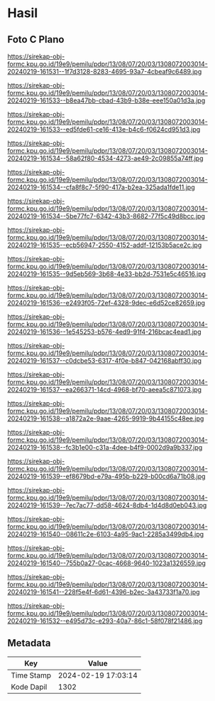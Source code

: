 # Hasil

## Foto C Plano

https://sirekap-obj-formc.kpu.go.id/19e9/pemilu/pdpr/13/08/07/20/03/1308072003014-20240219-161531--1f7d3128-8283-4695-93a7-4cbeaf9c6489.jpg

https://sirekap-obj-formc.kpu.go.id/19e9/pemilu/pdpr/13/08/07/20/03/1308072003014-20240219-161533--b8ea47bb-cbad-43b9-b38e-eee150a01d3a.jpg

https://sirekap-obj-formc.kpu.go.id/19e9/pemilu/pdpr/13/08/07/20/03/1308072003014-20240219-161533--ed5fde61-ce16-413e-b4c6-f0624cd951d3.jpg

https://sirekap-obj-formc.kpu.go.id/19e9/pemilu/pdpr/13/08/07/20/03/1308072003014-20240219-161534--58a62f80-4534-4273-ae49-2c09855a74ff.jpg

https://sirekap-obj-formc.kpu.go.id/19e9/pemilu/pdpr/13/08/07/20/03/1308072003014-20240219-161534--cfa8f8c7-5f90-417a-b2ea-325ada1fde11.jpg

https://sirekap-obj-formc.kpu.go.id/19e9/pemilu/pdpr/13/08/07/20/03/1308072003014-20240219-161534--5be77fc7-6342-43b3-8682-77f5c49d8bcc.jpg

https://sirekap-obj-formc.kpu.go.id/19e9/pemilu/pdpr/13/08/07/20/03/1308072003014-20240219-161535--ecb56947-2550-4152-addf-12153b5ace2c.jpg

https://sirekap-obj-formc.kpu.go.id/19e9/pemilu/pdpr/13/08/07/20/03/1308072003014-20240219-161535--9d5eb569-3b68-4e33-bb2d-7531e5c46516.jpg

https://sirekap-obj-formc.kpu.go.id/19e9/pemilu/pdpr/13/08/07/20/03/1308072003014-20240219-161536--e2493f05-72ef-4328-9dec-e6d52ce82659.jpg

https://sirekap-obj-formc.kpu.go.id/19e9/pemilu/pdpr/13/08/07/20/03/1308072003014-20240219-161536--1e545253-b576-4ed9-91f4-216bcac4ead1.jpg

https://sirekap-obj-formc.kpu.go.id/19e9/pemilu/pdpr/13/08/07/20/03/1308072003014-20240219-161537--c0dcbe53-6317-4f0e-b847-042168abff30.jpg

https://sirekap-obj-formc.kpu.go.id/19e9/pemilu/pdpr/13/08/07/20/03/1308072003014-20240219-161537--ea266371-14cd-4968-bf70-aeea5c871073.jpg

https://sirekap-obj-formc.kpu.go.id/19e9/pemilu/pdpr/13/08/07/20/03/1308072003014-20240219-161538--a1872a2e-9aae-4265-9919-9b44155c48ee.jpg

https://sirekap-obj-formc.kpu.go.id/19e9/pemilu/pdpr/13/08/07/20/03/1308072003014-20240219-161538--fc3b1e00-c31a-4dee-b4f9-0002d9a9b337.jpg

https://sirekap-obj-formc.kpu.go.id/19e9/pemilu/pdpr/13/08/07/20/03/1308072003014-20240219-161539--ef8679bd-e79a-495b-b229-b00cd6a71b08.jpg

https://sirekap-obj-formc.kpu.go.id/19e9/pemilu/pdpr/13/08/07/20/03/1308072003014-20240219-161539--7ec7ac77-dd58-4624-8db4-1d4d8d0eb043.jpg

https://sirekap-obj-formc.kpu.go.id/19e9/pemilu/pdpr/13/08/07/20/03/1308072003014-20240219-161540--08611c2e-6103-4a95-9ac1-2285a3499db4.jpg

https://sirekap-obj-formc.kpu.go.id/19e9/pemilu/pdpr/13/08/07/20/03/1308072003014-20240219-161540--755b0a27-0cac-4668-9640-1023a1326559.jpg

https://sirekap-obj-formc.kpu.go.id/19e9/pemilu/pdpr/13/08/07/20/03/1308072003014-20240219-161541--228f5e4f-6d61-4396-b2ec-3a43733f1a70.jpg

https://sirekap-obj-formc.kpu.go.id/19e9/pemilu/pdpr/13/08/07/20/03/1308072003014-20240219-161532--e495d73c-e293-40a7-86c1-58f078f21486.jpg


## Metadata

| Key        | Value               |
| ---------- | ------------------- |
| Time Stamp | 2024-02-19 17:03:14 |
| Kode Dapil | 1302                |



